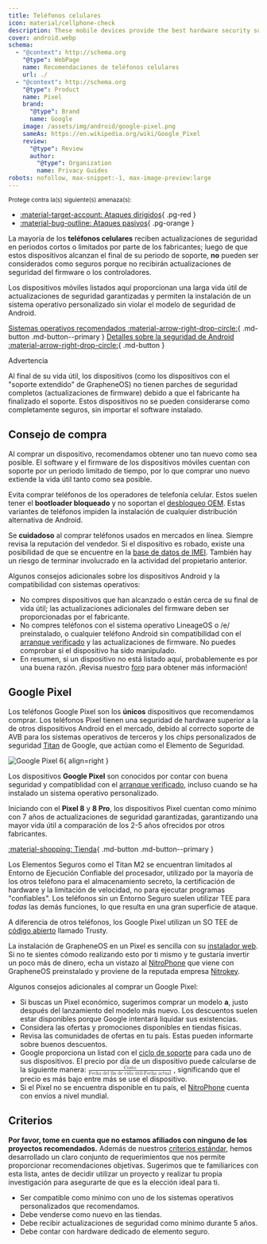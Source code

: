 ```yaml
---
title: Teléfonos celulares
icon: material/cellphone-check
description: These mobile devices provide the best hardware security support for custom Android operating systems.
cover: android.webp
schema:
  - "@context": http://schema.org
    "@type": WebPage
    name: Recomendaciones de teléfonos celulares
    url: ./
  - "@context": http://schema.org
    "@type": Product
    name: Pixel
    brand:
      "@type": Brand
      name: Google
    image: /assets/img/android/google-pixel.png
    sameAs: https://en.wikipedia.org/wiki/Google_Pixel
    review:
      "@type": Review
      author:
        "@type": Organization
        name: Privacy Guides
robots: nofollow, max-snippet:-1, max-image-preview:large
---
```


<small>Protege contra la(s) siguiente(s) amenaza(s):</small>

- [:material-target-account: Ataques dirigidos](basics/common-threats.md#attacks-against-specific-individuals){ .pg-red }
- [:material-bug-outline: Ataques pasivos](basics/common-threats.md#security-and-privacy){ .pg-orange }

La mayoría de los **teléfonos celulares** reciben actualizaciones de seguridad en periodos cortos o limitados por parte de los fabricantes; luego de que estos dispositivos alcanzan el final de su periodo de soporte, **no** pueden ser considerados como seguros porque no recibirán actualizaciones de seguridad del firmware o los controladores.

Los dispositivos móviles listados aquí proporcionan una larga vida útil de actualizaciones de seguridad garantizadas y permiten la instalación de un sistema operativo personalizado sin violar el modelo de seguridad de Android.

[Sistemas operativos recomendados :material-arrow-right-drop-circle:](android/distributions.md){ .md-button .md-button--primary } [Detalles sobre la seguridad de Android :material-arrow-right-drop-circle:](os/android-overview.md#security-protections){ .md-button }

<div class="admonition warning" markdown>
<p class="admonition-title">Advertencia</p>

Al final de su vida útil, los dispositivos (como los dispositivos con el "soporte extendido" de GrapheneOS) no tienen parches de seguridad completos (actualizaciones de firmware) debido a que el fabricante ha finalizado el soporte. Estos dispositivos no se pueden considerarse como completamente seguros, sin importar el software instalado.

</div>

## Consejo de compra

Al comprar un dispositivo, recomendamos obtener uno tan nuevo como sea posible. El software y el firmware de los dispositivos móviles cuentan con soporte por un periodo limitado de tiempo, por lo que comprar uno nuevo extiende la vida útil tanto como sea posible.

Evita comprar teléfonos de los operadores de telefonía celular. Estos suelen tener el **bootloader bloqueado** y no soportan el [desbloqueo OEM](https://source.android.com/devices/bootloader/locking_unlocking). Estas variantes de teléfonos impiden la instalación de cualquier distribución alternativa de Android.

Se **cuidadoso** al comprar teléfonos usados en mercados en línea. Siempre revisa la reputación del vendedor. Si el dispositivo es robado, existe una posibilidad de que se encuentre en la [base de datos de IMEI](https://gsma.com/get-involved/working-groups/terminal-steering-group/imei-database). También hay un riesgo de terminar involucrado en la actividad del propietario anterior.

Algunos consejos adicionales sobre los dispositivos Android y la compatibilidad con sistemas operativos:

- No compres dispositivos que han alcanzado o están cerca de su final de vida útil; las actualizaciones adicionales del firmware deben ser proporcionadas por el fabricante.
- No compres teléfonos con el sistema operativo LineageOS o /e/ preinstalado, o cualquier teléfono Android sin compatibilidad con el [arranque verificado](https://source.android.com/security/verifiedboot) y las actualizaciones de firmware. No puedes comprobar si el dispositivo ha sido manipulado.
- En resumen, si un dispositivo no está listado aquí, probablemente es por una buena razón. ¡Revisa nuestro [foro](https://discuss.privacyguides.net) para obtener más información!

## Google Pixel

Los teléfonos Google Pixel son los **únicos** dispositivos que recomendamos comprar. Los teléfonos Pixel tienen una seguridad de hardware superior a la de otros dispositivos Android en el mercado, debido al correcto soporte de AVB para los sistemas operativos de terceros y los chips personalizados de seguridad [Titan](https://security.googleblog.com/2021/10/pixel-6-setting-new-standard-for-mobile.html) de Google, que actúan como el Elemento de Seguridad.

<div class="admonition recommendation" markdown>

![Google Pixel 6](assets/img/android/google-pixel.png){ align=right }

Los dispositivos **Google Pixel** son conocidos por contar con buena seguridad y compatiblidad con el [arranque verificado](https://source.android.com/security/verifiedboot), incluso cuando se ha instalado un sistema operativo personalizado.

Iniciando con el **Pixel 8** y **8 Pro**, los dispositivos Pixel cuentan como mínimo con 7 años de actualizaciones de seguridad garantizadas, garantizando una mayor vida útil a comparación de los 2-5 años ofrecidos por otros fabricantes.

[:material-shopping: Tienda](https://store.google.com/category/phones){ .md-button .md-button--primary }

</div>

Los Elementos Seguros como el Titan M2 se encuentran limitados al Entorno de Ejecución Confiable del procesador, utilizado por la mayoría de los otros teléfono para el almacenamiento secreto, la certificación de hardware y la limitación de velocidad, no para ejecutar programas "confiables". Los teléfonos sin un Entorno Seguro suelen utilizar TEE para _todas_ las demás funciones, lo que resulta en una gran superficie de ataque.

A diferencia de otros teléfonos, los Google Pixel utilizan un SO TEE de [código abierto](https://source.android.com/security/trusty#whyTrusty) llamado Trusty.

La instalación de GrapheneOS en un Pixel es sencilla con su [instalador web](https://grapheneos.org/install/web). Si no te sientes cómodo realizando esto por ti mismo y te gustaría invertir un poco más de dinero, echa un vistazo al [NitroPhone](https://shop.nitrokey.com/shop) que viene con GrapheneOS preinstalado y proviene de la reputada empresa [Nitrokey](https://nitrokey.com/about).

Algunos consejos adicionales al comprar un Google Pixel:

- Si buscas un Pixel económico, sugerimos comprar un modelo **a**, justo después del lanzamiento del modelo más nuevo. Los descuentos suelen estar disponibles porque Google intentará liquidar sus existencias.
- Considera las ofertas y promociones disponibles en tiendas físicas.
- Revisa las comunidades de ofertas en tu país. Estas pueden informarte sobre buenos descuentos.
- Google proporciona un listad con el [ciclo de soporte](https://support.google.com/nexus/answer/4457705) para cada uno de sus dispositivos. El precio por día de un dispositivo puede calcularse de la siguiente manera: <math xmlns="http://www.w3.org/1998/Math/MathML" display="inline" class="tml-display" style="display:inline math;"> <mfrac> <mtext> Costo</mtext> <mrow> <mtext>Fecha del fin de vida útil</mtext> <mo>-</mo> <mtext>Fecha actual</mtext> </mrow> </mfrac> </math>
  , significando que el precio es más bajo entre más se use el dispositivo.
- Si el Pixel no se encuentra disponible en tu país, el [NitroPhone](https://shop.nitrokey.com/shop) cuenta con envíos a nivel mundial.

## Criterios

**Por favor, tome en cuenta que no estamos afiliados con ninguno de los proyectos recomendados.** Además de nuestros [criterios estándar](about/criteria.md), hemos desarrollado un claro conjunto de requerimientos que nos permite proporcionar recomendaciones objetivas. Sugerimos que te familiarices con esta lista, antes de decidir utilizar un proyecto y realizar tu propia investigación para asegurarte de que es la elección ideal para ti.

- Ser compatible como mínimo con uno de los sistemas operativos personalizados que recomendamos.
- Debe venderse como nuevo en las tiendas.
- Debe recibir actualizaciones de seguridad como mínimo durante 5 años.
- Debe contar con hardware dedicado de elemento seguro.
